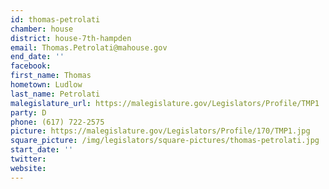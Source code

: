 ```yaml
---
id: thomas-petrolati
chamber: house
district: house-7th-hampden
email: Thomas.Petrolati@mahouse.gov
end_date: ''
facebook:
first_name: Thomas
hometown: Ludlow
last_name: Petrolati
malegislature_url: https://malegislature.gov/Legislators/Profile/TMP1
party: D
phone: (617) 722-2575
picture: https://malegislature.gov/Legislators/Profile/170/TMP1.jpg
square_picture: /img/legislators/square-pictures/thomas-petrolati.jpg
start_date: ''
twitter:
website:
---
```

